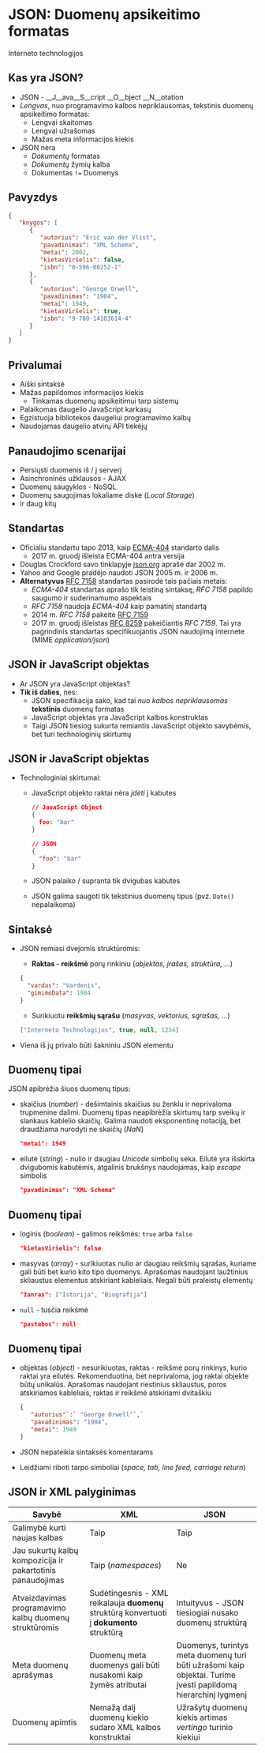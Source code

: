 # JSON: Duomenų apsikeitimo formatas

Interneto technologijos

## Kas yra JSON?

- JSON - __J__ava__S__cript __O__bject __N__otation
- _Lengvas_, nuo programavimo kalbos nepriklausomas, tekstinis duomenų apsikeitimo formatas:
  - Lengvai skaitomas
  - Lengvai užrašomas
  - Mažas meta informacijos kiekis
- JSON nėra
  - _Dokumentų_ formatas
  - _Dokumentų_ žymių kalba
  - Dokumentas `!=` Duomenys

## Pavyzdys

```json
{
   "knygos": [
      {
         "autorius": "Eric van der Vlist",
         "pavadinimas": "XML Schema",
         "metai": 2002,
         "kietasViršelis": false,
         "isbn": "0-596-00252-1"
      },
      {
         "autorius": "George Orwell",
         "pavadinimas": "1984",
         "metai": 1949,
         "kietasViršelis": true,
         "isbn": "9-780-14103614-4"
      }
   ]
}
```

## Privalumai

- Aiški sintaksė
- Mažas papildomos informacijos kiekis
  - Tinkamas duomenų apsikeitimui tarp sistemų
- Palaikomas daugelio JavaScript karkasų
- Egzistuoja bibliotekos daugeliui programavimo kalbų
- Naudojamas daugelio atvirų API tiekėjų

## Panaudojimo scenarijai

- Persiųsti duomenis iš / į serverį
- Asinchroninės užklausos - AJAX
- Duomenų saugyklos - NoSQL
- Duomenų saugojimas lokaliame diske (_Local Storage_)
- ir daug kitų

##  Standartas

- Oficialiu standartu tapo 2013, kaip [ECMA-404](http://www.ecma-international.org/publications/files/ECMA-ST/ECMA-404.pdf) standarto dalis
  - 2017 m. gruodį išleista ECMA-404 antra versija
- Douglas Crockford savo tinklapyje [json.org](http://json.org) aprašė dar 2002 m. 
- Yahoo and Google pradėjo naudoti JSON 2005 m. ir 2006 m.
- __Alternatyvus__ [RFC 7158](https://tools.ietf.org/html/rfc7158) standartas pasirodė tais pačiais metais:
  - _ECMA-404_ standartas aprašo tik leistiną sintaksę, _RFC 7158_ papildo saugumo ir suderinamumo aspektais
  - _RFC 7158_ naudoja _ECMA-404_ kaip pamatinį standartą
  - 2014 m. _RFC 7158_ pakeitė [RFC 7159](https://tools.ietf.org/html/rfc7159)
  - 2017 m. gruodį išleistas [RFC 8259](https://tools.ietf.org/html/rfc8259) pakeičiantis _RFC 7159_. Tai yra pagrindinis standartas specifikuojantis JSON naudojimą internete (MIME _application/json_)

## JSON ir JavaScript objektas

- Ar JSON yra JavaScript objektas? 
- **Tik iš dalies**, nes:
  - JSON specifikacija sako, kad tai _nuo kalbos nepriklausomas_ __tekstinis__ duomenų formatas
  - JavaScript objektas yra JavaScript kalbos konstruktas
  - Taigi JSON tiesiog sukurta remiantis JavaScript objekto savybėmis, bet turi technologinių skirtumų

## JSON ir JavaScript objektas

- Technologiniai skirtumai:
  - JavaScript objekto raktai nėra _įdėti_ į kabutes

     ```json
    // JavaScript Object
    {
       foo: "bar"
    }
    
    // JSON
    {
       "foo": "bar"
    }
    ``` 

  - JSON palaiko / supranta tik dvigubas kabutes
  - JSON galima saugoti tik tekstinius duomenų tipus (pvz. `Date()` nepalaikoma)
  


## Sintaksė

- JSON remiasi dvejomis struktūromis:
  - **Raktas - reikšmė** porų rinkiniu (_objektas, įrašas, struktūra, ..._)
  
  ```json
  {
  	"vardas": "Vardenis",
  	"gimimoData": 1984
  }
  ```
  
  - Surikiuotu **reikšmių sąrašu** (_masyvas, vektorius, sąrašas, ..._)
  
  ```json
  ["Interneto Technologijos", true, null, 1234]
  ```
  
- Viena iš jų privalo būti šakniniu JSON elementu
  
## Duomenų tipai

JSON apibrėžia šiuos duomenų tipus:
- skaičius (_number_) - dešimtainis skaičius su ženklu ir neprivaloma trupmenine dalimi. Duomenų tipas neapibrėžia skirtumų tarp sveikų ir slankaus kablelio skaičių. Galima naudoti eksponentinę notaciją, bet draudžiama nurodyti ne skaičių (_NaN_)

    ```json
    "metai": 1949
    ```

- eilutė (_string_) - nulio ir daugiau _Unicode_ simbolių seka. Eilutė yra išskirta dvigubomis kabutėmis, atgalinis brukšnys naudojamas, kaip _escape_ simbolis

    ```json
    "pavadinimas": "XML Schema"
    ```

## Duomenų tipai

- loginis (_boolean_) - galimos reikšmės: `true` arba `false`

    ```json
    "kietasViršelis": false
    ```

- masyvas (_array_) - surikiuotas nulio ar daugiau reikšmių sąrašas, kuriame gali būti bet kurio kito tipo duomenys. Aprašomas naudojant laužtinius skliaustus elementus atskiriant kableliais. Negali būti praleistų elementų

    ```json
    "žanras": ["Istorija", "Biografija"]
    ```
    
- `null` - tusčia reikšmė

    ```json
    "pastabos": null
    ```

## Duomenų tipai

- objektas (_object_) - nesurikiuotas, raktas - reikšmė porų rinkinys, kurio raktai yra eilutės. Rekomenduotina, bet neprivaloma, jog raktai objekte būtų unikalūs. Aprašomas naudojant riestinius skliaustus, poros atskiriamos kableliais, raktas ir reikšmė atskiriami dvitaškiu

    ```json
    {
       "autorius"`:` "George Orwell"`,`
       "pavadinimas": "1984",
       "metai": 1949
    }
    ```
- JSON nepateikia sintaksės komentarams
- Leidžiami riboti tarpo simboliai (_space, tab, line feed, carriage return_)

## JSON ir XML palyginimas

|Savybė | XML| JSON|
|-|-|-|
|Galimybė kurti naujas kalbas| Taip| Taip|
|Jau sukurtų kalbų kompozicija ir pakartotinis panaudojimas| Taip (_namespaces_) | Ne |
| Atvaizdavimas programavimo kalbų duomenų struktūromis| Sudėtingesnis - XML reikalauja **duomenų** struktūrą konvertuoti į **dokumento** struktūrą | Intuityvus - JSON tiesiogiai nusako duomenų struktūrą |
|Meta duomenų aprašymas| Duomenų meta duomenys gali būti nusakomi kaip žymės atributai| Duomenys, turintys meta duomenų turi būti užrašomi kaip objektai. Turime įvesti papildomą hierarchinį lygmenį|
|Duomenų apimtis| Nemažą dalį duomenų kiekio sudaro XML kalbos konstruktai | Užrašytų duomenų kiekis artimas _vertingo_ turinio kiekiui|
